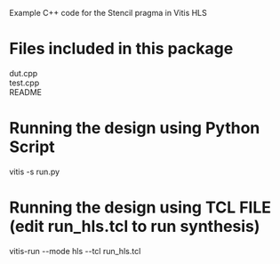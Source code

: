 Example C++ code for the Stencil pragma in Vitis HLS

Files included in this package
==================================================
dut.cpp  
test.cpp  
README  

Running the design using Python Script 
=================================================
vitis -s run.py

Running the design using TCL FILE (edit run_hls.tcl to run synthesis)
=================================================
vitis-run --mode hls --tcl run_hls.tcl